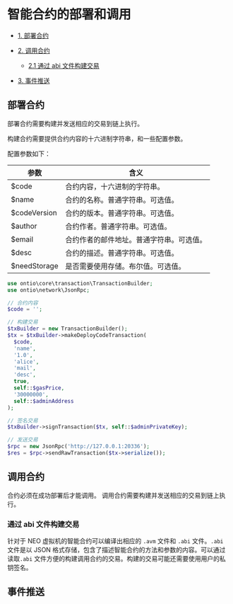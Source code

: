 # 智能合约的部署和调用

- [1. 部署合约](#部署合约)

- [2. 调用合约](#调用合约)

  - [2.1 通过 abi 文件构建交易](#通过-abi-文件构建交易)

- [3. 事件推送](#事件推送)

## 部署合约

部署合约需要构建并发送相应的交易到链上执行。

构建合约需要提供合约内容的十六进制字符串，和一些配置参数。

配置参数如下：

| 参数          | 含义                                     |
| ------------- | ---------------------------------------- |
| \$code        | 合约内容，十六进制的字符串。             |
| \$name        | 合约的名称。普通字符串。可选值。         |
| \$codeVersion | 合约的版本。普通字符串。可选值。         |
| \$author      | 合约作者。普通字符串。可选值。           |
| \$email       | 合约作者的邮件地址。普通字符串。可选值。 |
| \$desc        | 合约的描述。普通字符串。可选值。         |
| \$needStorage | 是否需要使用存储。布尔值。可选值。       |

```php
use ontio\core\transaction\TransactionBuilder;
use ontio\network\JsonRpc;

// 合约内容
$code = '';

// 构建交易
$txBuilder = new TransactionBuilder();
$tx = $txBuilder->makeDeployCodeTransaction(
  $code,
  'name',
  '1.0',
  'alice',
  'mail',
  'desc',
  true,
  self::$gasPrice,
  '30000000',
  self::$adminAddress
);

// 签名交易
$txBuilder->signTransaction($tx, self::$adminPrivateKey);

// 发送交易
$rpc = new JsonRpc('http://127.0.0.1:20336');
$res = $rpc->sendRawTransaction($tx->serialize());
```

## 调用合约

合约必须在成功部署后才能调用。 调用合约需要构建并发送相应的交易到链上执行。

### 通过 abi 文件构建交易

针对于 NEO 虚拟机的智能合约可以编译出相应的 `.avm` 文件和 `.abi` 文件。`.abi` 文件是以 JSON 格式存储，包含了描述智能合约的方法和参数的内容。可以通过读取`.abi` 文件方便的构建调用合约的交易。构建的交易可能还需要使用用户的私钥签名。

## 事件推送
